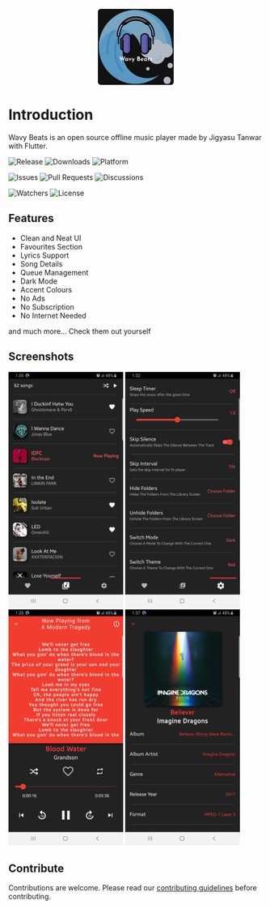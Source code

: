 <p align="center"><img src="/Logo.jpg" alt="Logo" height="150" width="150"></p>

# Introduction

Wavy Beats is an open source offline music player made by Jigyasu Tanwar with Flutter.

![Release](https://img.shields.io/github/v/release/AssassinAguilar/WavyBeats?color=blue&label=Release%20Version&style=for-the-badge)
![Downloads](https://img.shields.io/github/downloads/AssassinAguilar/WavyBeats/total?color=blue&label=Downloads&style=for-the-badge)
![Platform](https://img.shields.io/badge/Platform-Android-blue?style=for-the-badge)

![Issues](https://img.shields.io/github/issues/AssassinAguilar/WavyBeats?color=blue&label=Issues&style=for-the-badge)
![Pull Requests](https://img.shields.io/github/issues-pr/AssassinAguilar/WavyBeats?color=blue&label=Pull%20Requests&style=for-the-badge)
![Discussions](https://img.shields.io/github/discussions/AssassinAguilar/WavyBeats?color=blue&label=Discussions&style=for-the-badge)

![Watchers](https://img.shields.io/github/watchers/AssassinAguilar/WavyBeats?color=blue&label=Watchers&style=for-the-badge)
![License](https://img.shields.io/github/license/AssassinAguilar/WavyBeats?color=blue&label=License&style=for-the-badge)

## Features

- Clean and Neat UI
- Favourites Section
- Lyrics Support
- Song Details
- Queue Management
- Dark Mode
- Accent Colours
- No Ads
- No Subscription
- No Internet Needed

and much more... Check them out yourself

## Screenshots <br />

<img src="/screenshots/1.jpg" alt="Main Screen" width="45%">
<img src="/screenshots/2.jpg" alt="Settings Screen" width="45%"> <br />
<img src="/screenshots/3.jpg" alt="Player Screen" width="45%">
<img src="/screenshots/4.jpg" alt="Details Screen" width="45%"> <br />

## Contribute

Contributions are welcome. Please read our [contributing guidelines](/CONTRIBUTING.md) before contributing.

